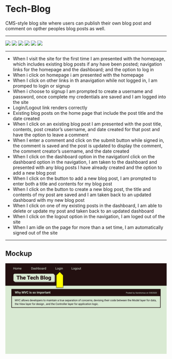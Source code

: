 # Tech-Blog
CMS-style blog site where users can publish their own blog post and comment on opther peoples blog posts as well.

---
![](https://img.shields.io/badge/license-mit-brightgreen?style=plastic) 
![](https://img.shields.io/badge/Language-Handlebars-blue?style=plastic) 
![](https://img.shields.io/badge/dependency-Sequelize-red?style=plastic) ![](https://img.shields.io/badge/dependency-Express-red?style=plastic) ![](https://img.shields.io/badge/dependency-dotenv-red?style=plastic) ![](https://img.shields.io/badge/dependency-bcrypt-red?style=plastic)

---
* When I visit the site for the first time I am presented with the homepage, which includes existing blog posts if any have been posted; navigation links for the homepage and the dashboard; and the option to log in
* When i click on homepage i am presented with the homepage
* When I click on other links in th anavigation while not logged in, I am promped to login or signup
* When i choose to signup I am prompted to create a username and password, once complete my credentials are saved and I am logged into the site
* Login/Logout link renders correctly
* Existing blog posts on the home page that include the post title and the date created
* When I click on an existing blog post I am presented with the post title, contents, post creator’s username, and date created for that post and have the option to leave a comment
* When I enter a comment and click on the submit button while signed in, the comment is saved and the post is updated to display the comment, the comment creator’s username, and the date created
* When I click on the dashboard option in the navigationI click on the dashboard option in the navigation, I am taken to the dashboard and presented with any blog posts I have already created and the option to add a new blog post
* When I click on the button to add a new blog post, I am prompted to enter both a title and contents for my blog post
* When I click on the button to create a new blog post, the title and contents of my post are saved and I am taken back to an updated dashboard with my new blog post
* When I click on one of my existing posts in the dashboard, I am able to delete or update my post and taken back to an updated dashboard
* When I click on the logout option in the navigation, I am loged out of the site
* When I am idle on the page for more than a set time, I am automatically signed out of the site 

---
## Mockup
![Animation cycles through signing into the app, clicking on buttons, and updating blog posts.](./Assets/14-mvc-homework-demo-01.gif) 

